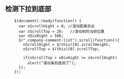 ## 检测下拉到底部

        $(document).ready(function() {
          var nScrollHight = 0; //滚动距离总长
          var nScrollTop = 20;   //滚动到的当前位置
          var nDivHight = 500;
          $(".company-comment-list").scroll(function(){
            nScrollHight = $(this)[0].scrollHeight;
            nScrollTop = $(this)[0].scrollTop;

            if(nScrollTop + nDivHight >= nScrollHight)
              alert("滚动条到底部了");
          });
        });